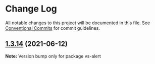 # Change Log

All notable changes to this project will be documented in this file.
See [Conventional Commits](https://conventionalcommits.org) for commit guidelines.

## [1.3.14](https://github.com/ashwinkshenoy/vue-simple/compare/v1.3.13...v1.3.14) (2021-06-12)

**Note:** Version bump only for package vs-alert
